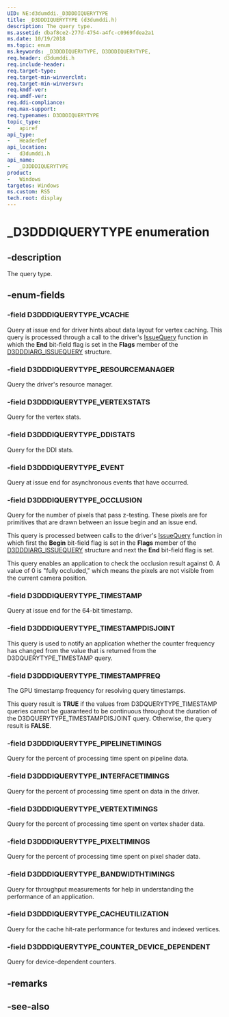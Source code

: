 ```yaml
---
UID: NE:d3dumddi._D3DDDIQUERYTYPE
title: _D3DDDIQUERYTYPE (d3dumddi.h)
description: The query type.
ms.assetid: dbaf8ce2-277d-4754-a4fc-c0969fdea2a1
ms.date: 10/19/2018
ms.topic: enum
ms.keywords: _D3DDDIQUERYTYPE, D3DDDIQUERYTYPE, 
req.header: d3dumddi.h
req.include-header:
req.target-type:
req.target-min-winverclnt:
req.target-min-winversvr:
req.kmdf-ver:
req.umdf-ver:
req.ddi-compliance:
req.max-support:
req.typenames: D3DDDIQUERYTYPE
topic_type: 
-	apiref
api_type: 
-	HeaderDef
api_location: 
-	d3dumddi.h
api_name: 
-	_D3DDDIQUERYTYPE
product:
-	Windows
targetos: Windows
ms.custom: RS5
tech.root: display
---
```


# _D3DDDIQUERYTYPE enumeration

## -description

The query type.

## -enum-fields

### -field D3DDDIQUERYTYPE_VCACHE 

Query at issue end for driver hints about data layout for vertex caching. This query is processed through a call to the driver's <a href="https://msdn.microsoft.com/e31b2b6a-3721-472a-8044-6516a8419ad3">IssueQuery</a> function in which the <b>End</b> bit-field flag is set in the <b>Flags</b> member of the <a href="https://msdn.microsoft.com/library/windows/hardware/ff543192">D3DDDIARG_ISSUEQUERY</a> structure.

### -field D3DDDIQUERYTYPE_RESOURCEMANAGER 

Query the driver's resource manager.

### -field D3DDDIQUERYTYPE_VERTEXSTATS 

Query for the vertex stats.

### -field D3DDDIQUERYTYPE_DDISTATS 

Query for the DDI stats.

### -field D3DDDIQUERYTYPE_EVENT 

Query at issue end for asynchronous events that have occurred.

### -field D3DDDIQUERYTYPE_OCCLUSION 

Query for the number of pixels that pass z-testing. These pixels are for primitives that are drawn between an issue begin and an issue end.

This query is processed between calls to the driver's <a href="https://msdn.microsoft.com/e31b2b6a-3721-472a-8044-6516a8419ad3">IssueQuery</a> function in which first the <b>Begin</b> bit-field flag is set in the <b>Flags</b> member of the <a href="https://msdn.microsoft.com/library/windows/hardware/ff543192">D3DDDIARG_ISSUEQUERY</a> structure and next the <b>End</b> bit-field flag is set.

This query enables an application to check the occlusion result against 0. A value of 0 is "fully occluded," which means the pixels are not visible from the current camera position.

### -field D3DDDIQUERYTYPE_TIMESTAMP 

Query at issue end for the 64-bit timestamp.

### -field D3DDDIQUERYTYPE_TIMESTAMPDISJOINT 

This query is used to notify an application whether the counter frequency has changed from the value that is returned from the D3DQUERYTYPE_TIMESTAMP query.

### -field D3DDDIQUERYTYPE_TIMESTAMPFREQ 

The GPU timestamp frequency for resolving query timestamps.

This query result is <b>TRUE</b> if the values from D3DQUERYTYPE_TIMESTAMP queries cannot be guaranteed to be continuous throughout the duration of the D3DQUERYTYPE_TIMESTAMPDISJOINT query. Otherwise, the query result is <b>FALSE</b>.

### -field D3DDDIQUERYTYPE_PIPELINETIMINGS 

Query for the percent of processing time spent on pipeline data.

### -field D3DDDIQUERYTYPE_INTERFACETIMINGS 

Query for the percent of processing time spent on data in the driver.

### -field D3DDDIQUERYTYPE_VERTEXTIMINGS 

Query for the percent of processing time spent on vertex shader data.

### -field D3DDDIQUERYTYPE_PIXELTIMINGS 

Query for the percent of processing time spent on pixel shader data.

### -field D3DDDIQUERYTYPE_BANDWIDTHTIMINGS 

Query for throughput measurements for help in understanding the performance of an application.

### -field D3DDDIQUERYTYPE_CACHEUTILIZATION 

Query for the cache hit-rate performance for textures and indexed vertices.

### -field D3DDDIQUERYTYPE_COUNTER_DEVICE_DEPENDENT 

Query for device-dependent counters.

## -remarks

## -see-also
